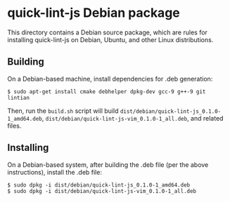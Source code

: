 # quick-lint-js Debian package

This directory contains a Debian source package, which are rules for installing
quick-lint-js on Debian, Ubuntu, and other Linux distributions.

## Building

On a Debian-based machine, install dependencies for .deb generation:

    $ sudo apt-get install cmake debhelper dpkg-dev gcc-9 g++-9 git lintian

Then, run the `build.sh` script will build
`dist/debian/quick-lint-js_0.1.0-1_amd64.deb`,
`dist/debian/quick-lint-js-vim_0.1.0-1_all.deb`, and related files.

## Installing

On a Debian-based system, after building the .deb file (per the above
instructions), install the .deb file:

    $ sudo dpkg -i dist/debian/quick-lint-js_0.1.0-1_amd64.deb
    $ sudo dpkg -i dist/debian/quick-lint-js-vim_0.1.0-1_all.deb
